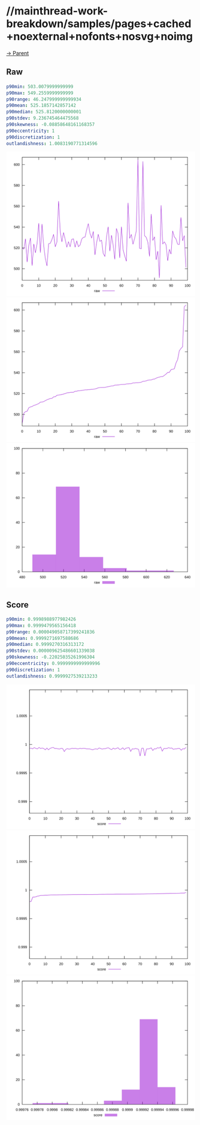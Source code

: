 
# //mainthread-work-breakdown/samples/pages+cached+noexternal+nofonts+nosvg+noimg

[→ Parent](../..)


## Raw


```yaml
p90min: 503.0079999999999
p90max: 549.2559999999999
p90range: 46.247999999999934
p90mean: 525.1857142857142
p90median: 525.8120000000001
p90stdev: 9.236745464475568
p90skewness: -0.08858648161168357
p90eccentricity: 1
p90discretization: 1
outlandishness: 1.0083190771314596

```

![PLOT: raw-values](./raw/values.svg)![PLOT: raw-sorted](./raw/sorted.svg)![PLOT: raw-histogram](./raw/histogram.svg)
## Score


```yaml
p90min: 0.9998988977982426
p90max: 0.9999479565156418
p90range: 0.000049058717399241836
p90mean: 0.9999271697588686
p90median: 0.9999270316313172
p90stdev: 0.000009625486601339038
p90skewness: -0.22025035261996304
p90eccentricity: 0.9999999999999996
p90discretization: 1
outlandishness: 0.9999927539213233

```

![PLOT: score-values](./score/values.svg)![PLOT: score-sorted](./score/sorted.svg)![PLOT: score-histogram](./score/histogram.svg)